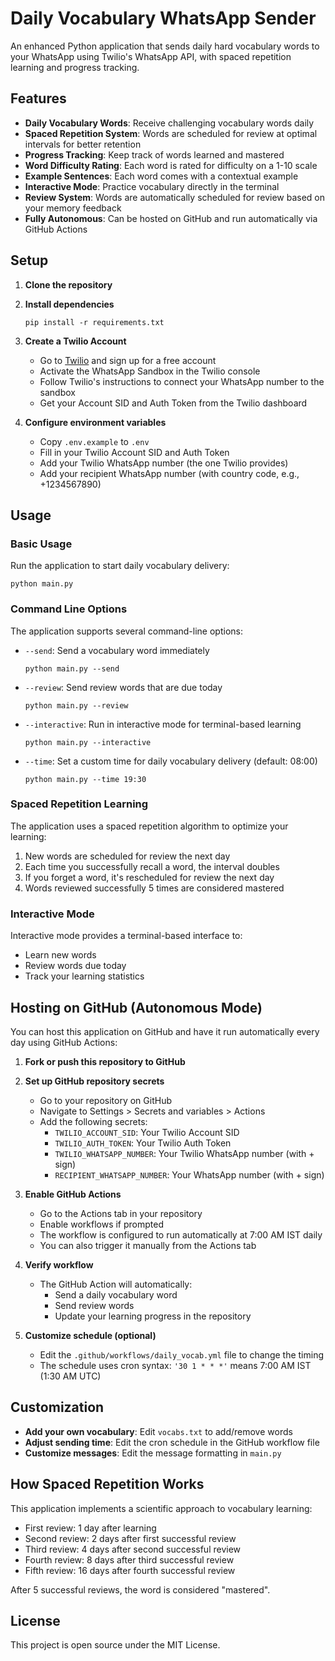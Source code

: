 # Daily Vocabulary WhatsApp Sender

An enhanced Python application that sends daily hard vocabulary words to your WhatsApp using Twilio's WhatsApp API, with spaced repetition learning and progress tracking.

## Features

- **Daily Vocabulary Words**: Receive challenging vocabulary words daily
- **Spaced Repetition System**: Words are scheduled for review at optimal intervals for better retention
- **Progress Tracking**: Keep track of words learned and mastered
- **Word Difficulty Rating**: Each word is rated for difficulty on a 1-10 scale
- **Example Sentences**: Each word comes with a contextual example
- **Interactive Mode**: Practice vocabulary directly in the terminal
- **Review System**: Words are automatically scheduled for review based on your memory feedback
- **Fully Autonomous**: Can be hosted on GitHub and run automatically via GitHub Actions

## Setup

1. **Clone the repository**

2. **Install dependencies**
   ```
   pip install -r requirements.txt
   ```

3. **Create a Twilio Account**
   - Go to [Twilio](https://www.twilio.com/) and sign up for a free account
   - Activate the WhatsApp Sandbox in the Twilio console
   - Follow Twilio's instructions to connect your WhatsApp number to the sandbox
   - Get your Account SID and Auth Token from the Twilio dashboard

4. **Configure environment variables**
   - Copy `.env.example` to `.env`
   - Fill in your Twilio Account SID and Auth Token
   - Add your Twilio WhatsApp number (the one Twilio provides)
   - Add your recipient WhatsApp number (with country code, e.g., +1234567890)

## Usage

### Basic Usage
Run the application to start daily vocabulary delivery:
```
python main.py
```

### Command Line Options
The application supports several command-line options:

- `--send`: Send a vocabulary word immediately
  ```
  python main.py --send
  ```

- `--review`: Send review words that are due today
  ```
  python main.py --review
  ```

- `--interactive`: Run in interactive mode for terminal-based learning
  ```
  python main.py --interactive
  ```

- `--time`: Set a custom time for daily vocabulary delivery (default: 08:00)
  ```
  python main.py --time 19:30
  ```

### Spaced Repetition Learning
The application uses a spaced repetition algorithm to optimize your learning:

1. New words are scheduled for review the next day
2. Each time you successfully recall a word, the interval doubles
3. If you forget a word, it's rescheduled for review the next day
4. Words reviewed successfully 5 times are considered mastered

### Interactive Mode
Interactive mode provides a terminal-based interface to:
- Learn new words
- Review words due today
- Track your learning statistics

## Hosting on GitHub (Autonomous Mode)

You can host this application on GitHub and have it run automatically every day using GitHub Actions:

1. **Fork or push this repository to GitHub**

2. **Set up GitHub repository secrets**
   - Go to your repository on GitHub
   - Navigate to Settings > Secrets and variables > Actions
   - Add the following secrets:
     - `TWILIO_ACCOUNT_SID`: Your Twilio Account SID
     - `TWILIO_AUTH_TOKEN`: Your Twilio Auth Token
     - `TWILIO_WHATSAPP_NUMBER`: Your Twilio WhatsApp number (with + sign)
     - `RECIPIENT_WHATSAPP_NUMBER`: Your WhatsApp number (with + sign)

3. **Enable GitHub Actions**
   - Go to the Actions tab in your repository
   - Enable workflows if prompted
   - The workflow is configured to run automatically at 7:00 AM IST daily
   - You can also trigger it manually from the Actions tab

4. **Verify workflow**
   - The GitHub Action will automatically:
     - Send a daily vocabulary word
     - Send review words 
     - Update your learning progress in the repository

5. **Customize schedule (optional)**
   - Edit the `.github/workflows/daily_vocab.yml` file to change the timing
   - The schedule uses cron syntax: `'30 1 * * *'` means 7:00 AM IST (1:30 AM UTC)

## Customization

- **Add your own vocabulary**: Edit `vocabs.txt` to add/remove words
- **Adjust sending time**: Edit the cron schedule in the GitHub workflow file
- **Customize messages**: Edit the message formatting in `main.py`

## How Spaced Repetition Works

This application implements a scientific approach to vocabulary learning:

- First review: 1 day after learning
- Second review: 2 days after first successful review
- Third review: 4 days after second successful review
- Fourth review: 8 days after third successful review
- Fifth review: 16 days after fourth successful review

After 5 successful reviews, the word is considered "mastered".

## License

This project is open source under the MIT License. 